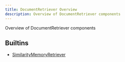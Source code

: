 ```yaml
---
title: DocumentRetriever Overview
description: Overview of DocumentRetriever components
---
```

Overview of DocumentRetriever components
## Builtins
* [SimilarityMemoryRetriever](/docs/components/documentretriever/similaritymemoryretriever/)